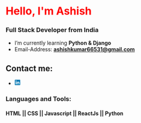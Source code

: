 <h1 align="left"><span style="color:red">Hello, I'm Ashish</span></h1>
<h3 align="left">Full Stack Developer from India</h3>

-  I’m currently learning **Python & Django**
-  Email-Address: **ashishkumar66531@gmail.com**
## Contact me:
-  <img src="linkedin-original.svg" width="15" height="15"/> 



### Languages and Tools:
#### HTML || CSS || Javascript || ReactJs || Python 


